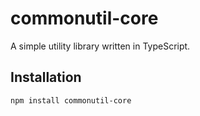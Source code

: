 # commonutil-core

A simple utility library written in TypeScript.

## Installation

```bash
npm install commonutil-core
```
